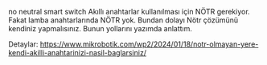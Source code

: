 no neutral smart switch
Akıllı anahtarlar kullanılması için NÖTR gerekiyor. Fakat lamba anahtarlarında NÖTR yok.
Bundan dolayı Nötr çözümünü kendiniz yapmalısınız. 
Bunun yollarını yazımda anlattım. 

Detaylar: https://www.mikrobotik.com/wp2/2024/01/18/notr-olmayan-yere-kendi-akilli-anahtarinizi-nasil-baglarsiniz/



